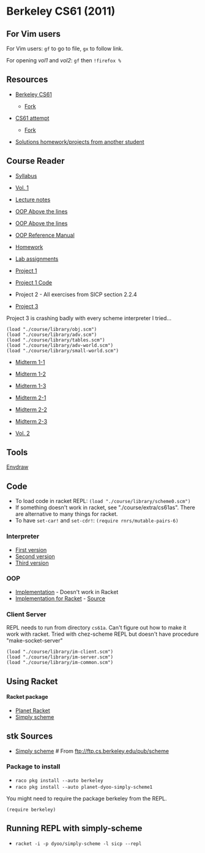 # Berkeley CS61 (2011)

## For Vim users

For Vim users: `gf` to go to file, `gx` to follow link.

For opening *vol1* and *vol2*: `gf` then `!firefox %`

## Resources

* [Berkeley CS61](https://github.com/theurere/berkeley_cs61a_spring-2011_archive)
    * [Fork](https://github.com/Phantas0s/berkeley_cs61a_spring-2011_archive)
* [CS61 attempt](https://github.com/labria/cs61a)
    * [Fork](https://github.com/Phantas0s/cs61a)

* [Solutions homework/projects from another student](https://github.com/Phantas0s/cs61a-sp11)

## Course Reader

* [Syllabus](./course/reader/course_syllabus.pdf)
* [Vol. 1](./course/reader/vol1.html)

* [Lecture notes](./course/reader/notes.pdf)
* [OOP Above the lines](./course/reader/aboveline.pdf)
* [OOP Above the lines](./course/reader/belowline.pdf)
* [OOP Reference Manual](./course/reader/ref-man.pdf)

* [Homework](./course/reader/nodate-hw.pdf)
* [Lab assignments](./course/reader/nodate-labs.pdf)

* [Project 1](./course/reader/nodate-21.pdf)

* [Project 1 Code](./course/reader/twenty-one.scm)
* Project 2 - All exercises from SICP section 2.2.4
* [Project 3](./course/reader/nodate-adv.txt)

Project 3 is crashing badly with every scheme interpreter I tried...

```
(load "./course/library/obj.scm")
(load "./course/library/adv.scm")
(load "./course/library/tables.scm")
(load "./course/library/adv-world.scm")
(load "./course/library/small-world.scm")
```

* [Midterm 1-1](./course/reader/mt1-1.pdf)
* [Midterm 1-2](./course/reader/mt1-2.pdf)
* [Midterm 1-3](./course/reader/mt1-3.pdf)

* [Midterm 2-1](./course/reader/mt2-1.pdf)
* [Midterm 2-2](./course/reader/mt2-2.pdf)
* [Midterm 2-3](./course/reader/mt2-3.pdf)

* [Vol. 2](./course/reader/vol2.html)


## Tools

[Envdraw](./course/cs61as-library/envdraw/envdraw.html)

## Code

* To load code in racket REPL: `(load "./course/library/scheme0.scm")`
* If something doesn't work in racket, see "./course/extra/cs61as". There are alternative to many things for racket.
* To have `set-car!` and `set-cdr!`: `(require rnrs/mutable-pairs-6)`

### Interpreter

* [First version](./course/library/scheme0.scm)
* [Second version](./course/library/scheme1.scm)
* [Third version](./course/library/scheme2.scm)

### OOP

* [Implementation](./course/library/obj.scm) - Doesn't work in Racket
* [Implementation for Racket](./course/extra/cs61as/library/obj.rkt) - [Source](https://www-inst.eecs.berkeley.edu/~cs61as/library)

### Client Server

REPL needs to run from directory `cs61a`.
Can't figure out how to make it work with racket.
Tried with chez-scheme REPL but doesn't have procedure "make-socket-server"

```
(load "./course/library/im-client.scm")
(load "./course/library/im-server.scm")
(load "./course/library/im-common.scm")
```

## Using Racket

#### Racket package

* [Planet Racket](https://planet.racket-lang.org/)
* [Simply scheme](https://planet.racket-lang.org/package-source/dyoo/simply-scheme.plt/2/2/planet-docs/manual/index.html)

## stk Sources

* [Simply scheme](./scheme) # From ftp://ftp.cs.berkeley.edu/pub/scheme

### Package to install

* `raco pkg install --auto berkeley`
* `raco pkg install --auto planet-dyoo-simply-scheme1`

You might need to require the package berkeley from the REPL.

`(require berkeley)`

## Running REPL with simply-scheme

* `racket -i -p dyoo/simply-scheme -l sicp --repl`
